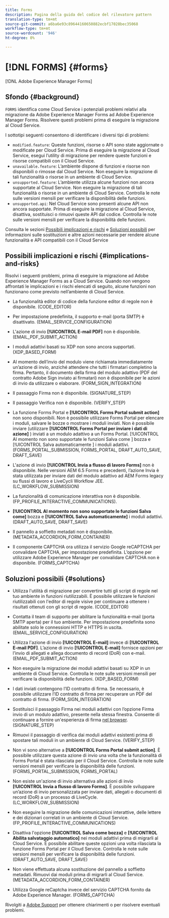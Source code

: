 ```yaml
---
title: Forms
description: Pagina della guida del codice del rilevatore pattern
translation-type: tm+mt
source-git-commit: a6ba6e93c89644160650882ecbf17028bec35068
workflow-type: tm+mt
source-wordcount: '946'
ht-degree: 0%

---
```



# [!DNL FORMS] {#forms}

[!DNL Adobe Experience Manager Forms]

## Sfondo {#background}

`FORMS` identifica come Cloud Service i potenziali problemi relativi alla migrazione da Adobe Experience Manager Forms ad Adobe Experience Manager Forms. Risolvere questi problemi prima di eseguire la migrazione al Cloud Service.

I sottotipi seguenti consentono di identificare i diversi tipi di problemi:

* `modified.feature`: Queste funzioni, risorse o API sono state aggiornate o modificate per Cloud Service. Prima di eseguire la migrazione al Cloud Service, esegui l’utility di migrazione per rendere queste funzioni e risorse compatibili con il Cloud Service.
* `unavailable.feature`: L’ambiente dispone di funzioni e risorse non disponibili o rimosse dal Cloud Service. Non eseguire la migrazione di tali funzionalità o risorse in un ambiente di Cloud Service.
* `unsupported.feature`: L’ambiente utilizza alcune funzioni non ancora supportate al Cloud Service. Non eseguire la migrazione di tali funzionalità o risorse in un ambiente di Cloud Service. Controlla le note sulle versioni mensili per verificare la disponibilità delle funzioni.
* `unsupported.api`: Nel Cloud Service sono presenti alcune API non ancora supportate. Prima di eseguire la migrazione al Cloud Service, disattiva, sostituisci o rimuovi queste API dal codice. Controlla le note sulle versioni mensili per verificare la disponibilità delle funzioni.

Consulta le sezioni [Possibili implicazioni e rischi](#implications-and-risks) e [Soluzioni possibili](#solutions) per informazioni sulle sostituzioni e altre azioni necessarie per rendere alcune funzionalità e API compatibili con il Cloud Service

## Possibili implicazioni e rischi {#implications-and-risks}

Risolvi i seguenti problemi, prima di eseguire la migrazione ad Adobe Experience Manager Forms as a Cloud Service. Quando non vengono affrontati le implicazioni e i rischi elencati di seguito, alcune funzioni non funzionano come previsto nell’ambiente di Cloud Service.

* La funzionalità editor di codice della funzione editor di regole non è disponibile. (CODE_EDITOR)

* Per impostazione predefinita, il supporto e-mail (porta SMTP) è disattivato. (EMAIL_SERVICE_CONFIGURATION)

* L&#39;azione di invio **[!UICONTROL E-mail PDF]** non è disponibile.(EMAIL_PDF_SUBMIT_ACTION)

* I moduli adattivi basati su XDP non sono ancora supportati. (XDP_BASED_FORM)

* Al momento dell’invio del modulo viene richiamata immediatamente un’azione di invio, anziché attendere che tutti i firmatari completino la firma. Pertanto, il documento della firma del modulo adattivo (PDF del contratto Adobe Sign inviato ai firmatari) non è disponibile per le azioni di invio da utilizzare o elaborare. (FORM_SIGN_INTEGRATION)

* Il passaggio Firma non è disponibile. (SIGNATURE_STEP)

* Il passaggio Verifica non è disponibile. (VERIFY_STEP)

* La funzione Forms Portal e **[!UICONTROL Forms Portal submit action]** non sono disponibili. Non è possibile utilizzare Forms Portal per elencare i moduli, salvare le bozze o mostrare i moduli inviati. Non è possibile inviare (utilizzare **[!UICONTROL Forms Portal per inviare i dati di azione]** ) inviati a un modulo adattivo a un Forms Portal. [!UICONTROL Al momento non sono supportate le funzioni Salva come ] bozza e  [!UICONTROL Salva automaticamente ] i moduli adattivi. (FORMS_PORTAL_SUBMISSION, FORMS_PORTAL, DRAFT_AUTO_SAVE, DRAFT_SAVE)

* L&#39;azione di invio **[!UICONTROL Invia a flusso di lavoro Forms]** non è disponibile. Nelle versioni AEM 6.5 Forms e precedenti, l’azione Invia è stata utilizzata per inviare dati del modulo adattivo ad AEM Forms legacy su flussi di lavoro e LiveCycli Workflow JEE. (LC_WORKFLOW_SUBMISSION)

* La funzionalità di comunicazione interattiva non è disponibile.  (FP_PROFILE_INTERACTIVE_COMMUNICATIONS).

* **[!UICONTROL Al momento non sono supportate le funzioni Salva come]** bozza e  **[!UICONTROL Salva automaticamente]** i moduli adattivi. (DRAFT_AUTO_SAVE, DRAFT_SAVE)

* Il pannello a soffietto metadati non è disponibile. (METADATA_ACCORDION_FORM_CONTAINER)

* Il componente CAPTCHA ora utilizza il servizio Google reCAPTCHA per convalidare CAPTCHA, per impostazione predefinita. L’opzione per utilizzare Adobe Experience Manager per convalidare CAPTCHA non è disponibile. (FORMS_CAPTCHA)

## Soluzioni possibili {#solutions}

* Utilizza l&#39;utilità di migrazione per convertire tutti gli script di regole nel tuo ambiente in funzioni riutilizzabili. È possibile utilizzare le funzioni riutilizzabili con l&#39;editor di regole visive per continuare a ottenere i risultati ottenuti con gli script di regole. (CODE_EDITOR)

* Contatta il team di supporto per abilitare la funzionalità e-mail (porta SMTP aperta) per il tuo ambiente. Per impostazione predefinita sono abilitate solo le connessioni HTTP e HTTPS in uscita. (EMAIL_SERVICE_CONFIGURATION)

* Utilizza l&#39;azione di invio **[!UICONTROL E-mail]** invece di **[!UICONTROL E-mail PDF]**. L’azione di invio **[!UICONTROL E-mail]** fornisce opzioni per l’invio di allegati e allega documento di record (DoR) con e-mail. (EMAIL_PDF_SUBMIT_ACTION)

* Non eseguire la migrazione dei moduli adattivi basati su XDP in un ambiente di Cloud Service. Controlla le note sulle versioni mensili per verificare la disponibilità delle funzioni. (XDP_BASED_FORM)

* I dati inviati contengono l’ID contratto di firma. Se necessario, è possibile utilizzare l’ID contratto di firma per recuperare un PDF del contratto di firma.  (FORM_SIGN_INTEGRATION)

* Sostituisci il passaggio Firma nei moduli adattivi con l’opzione Firma invio di un modulo adattivo, presente nella stessa finestra. Consente di continuare a fornire un&#39;esperienza di firma [nel browser](https://medium.com/adobetech/using-adobe-sign-to-e-sign-an-adaptive-form-heres-the-best-way-to-do-it-dc3e15f9b684). (SIGNATURE_STEP)

* Rimuovi il passaggio di verifica dai moduli adattivi esistenti prima di spostare tali moduli in un ambiente di Cloud Service. (VERIFY_STEP)

* Non vi sono alternative a **[!UICONTROL Forms Portal submit action]**. È possibile utilizzare questa azione di invio una volta che la funzionalità di Forms Portal è stata rilasciata per il Cloud Service. Controlla le note sulle versioni mensili per verificare la disponibilità delle funzioni. (FORMS_PORTAL_SUBMISSION, FORMS_PORTAL)

* Non esiste un&#39;azione di invio alternativa alle azioni di invio **[!UICONTROL Invia a flusso di lavoro Forms]**. È possibile sviluppare un’azione di invio personalizzata per inviare dati, allegati o documenti di record (DoR) a un processo di LiveCycle. (LC_WORKFLOW_SUBMISSION)

* Non eseguire la migrazione delle comunicazioni interattive, delle lettere e dei dizionari correlati in un ambiente di Cloud Service. (FP_PROFILE_INTERACTIVE_COMMUNICATIONS)

* Disattiva l&#39;opzione **[!UICONTROL Salva come bozza]** e **[!UICONTROL Abilita salvataggio automatico]** nei moduli adattivi prima di migrarli al Cloud Service. È possibile abilitare queste opzioni una volta rilasciata la funzione Forms Portal per il Cloud Service. Controlla le note sulle versioni mensili per verificare la disponibilità delle funzioni. (DRAFT_AUTO_SAVE, DRAFT_SAVE)

* Non viene effettuata alcuna sostituzione del pannello a soffietto metadati. Rimuovi dai moduli prima di migrarli al Cloud Service.(METADATA_ACCORDION_FORM_CONTAINER)

* Utilizza Google reCaptcha invece del servizio CAPTCHA fornito da Adobe Experience Manager. (FORMS_CAPTCHA)

Rivolgiti a [Adobe Support](https://helpx.adobe.com/enterprise/using/support-for-experience-cloud.html) per ottenere chiarimenti o per risolvere eventuali problemi.
